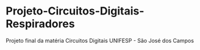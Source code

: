 # Projeto-Circuitos-Digitais-Respiradores
Projeto final da matéria Circuitos Digitais UNIFESP - São José dos Campos

